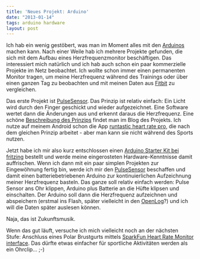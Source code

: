 ```yaml
---
title: 'Neues Projekt: Arduino'
date: "2013-01-14"
tags: arduino hardware
layout: post
---
```

Ich hab ein wenig gestöbert, was man im Moment alles mit den
[Arduinos][0] machen kann. Nach einer Weile hab ich mehrere Projekte
gefunden, die sich mit dem Aufbau eines Herzfrequenzmonitor
beschäftigen. Das interessiert mich natürlich und ich hab auch schon ein
paar kommerzielle Projekte im Netz beobachtet. Ich wollte schon immer
einen permanenten Monitor tragen, um meine Herzfrequenz während des
Trainings oder über einen ganzen Tag zu beobachten und mit meinen Daten
aus [Fitbit][1] zu vergleichen.

Das erste Projekt ist [PulseSensor][2]. Das Prinzip ist relativ einfach:
Ein Licht wird durch den Finger geschickt und wieder aufgezeichnet. Eine
Software wertet dann die Änderungen aus und erkennt daraus die
Herzfrequenz. Eine schöne [Beschreibung des Prinzips][4] findet man im
Blog des Projekts. Ich nutze auf meinem Android schon die App [runtastic 
heart rate pro][3], die nach dem gleichen Prinzip arbeitet - aber man
kann sie nicht während des Sports nutzen.

Jetzt habe ich mir also kurz entschlossen einen [Arduino Starter Kit bei
fritzing][5] bestellt und werde meine eingerosteten Hardware-Kenntnisse
damit auffrischen. Wenn ich dann mit ein paar simplen Projekten zur
Eingewöhnung fertig bin, werde ich mir den [PulseSensor][2] beschaffen
und damit einen batteriebetriebenen Arduino zur kontinuierlichen
Aufzeichnung meiner Herzfrequenz basteln. Das ganze soll relativ einfach
werden: Pulse Sensor ans Ohr klippen, Arduino plus Batterie an die Hüfte
klipsen und einschalten. Der Arduino soll dann die Herzfrequenz
aufzeichnen und abspeichern (erstmal ins Flash, später vielleicht in den
[OpenLog][6]?) und ich will die Daten später auslesen können.

Naja, das ist Zukunftsmusik.

Wenn das gut läuft, versuche ich mich vielleicht noch an der nächsten
Stufe: Anschluss eines Polar Brustgurts mittels [SparkFun Heart Rate
Monitor interface][7]. Das dürfte etwas einfacher für sportliche
Aktivitäten werden als ein Ohrclip... ;-)

[0]: http://arduino.cc/
[1]: http://www.fitbit.com/
[2]: http://pulsesensor.myshopify.com/
[3]: https://play.google.com/store/apps/details?id=com.runtastic.android.heartrate.pro
[4]: http://pulsesensor.myshopify.com/blogs/news/6326816-anatomy-of-the-diy-heart-rate-monitor
[5]: http://shop.fritzing.org/products/fritzing-starter-kit-with-arduino-uno
[6]: https://www.sparkfun.com/products/9530
[7]: https://www.sparkfun.com/products/8661
